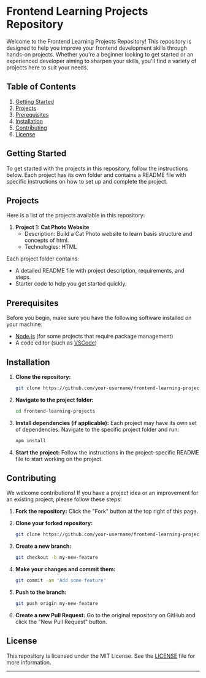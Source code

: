 # Frontend Learning Projects Repository

Welcome to the Frontend Learning Projects Repository! This repository is designed to help you improve your frontend development skills through hands-on projects. Whether you're a beginner looking to get started or an experienced developer aiming to sharpen your skills, you'll find a variety of projects here to suit your needs.

## Table of Contents

1. [Getting Started](#getting-started)
2. [Projects](#projects)
3. [Prerequisites](#prerequisites)
4. [Installation](#installation)
5. [Contributing](#contributing)
6. [License](#license)

## Getting Started

To get started with the projects in this repository, follow the instructions below. Each project has its own folder and contains a README file with specific instructions on how to set up and complete the project.

## Projects

Here is a list of the projects available in this repository:

1. **Project 1: Cat Photo Website**
    - Description: Build a Cat Photo website to learn basis structure and concepts of html.
    - Technologies: HTML



Each project folder contains:
- A detailed README file with project description, requirements, and steps.
- Starter code to help you get started quickly.

## Prerequisites

Before you begin, make sure you have the following software installed on your machine:

- [Node.js](https://nodejs.org/) (for some projects that require package management)
- A code editor (such as [VSCode](https://code.visualstudio.com/))

## Installation

1. **Clone the repository:**
   ```bash
   git clone https://github.com/your-username/frontend-learning-projects.git
   ```

2. **Navigate to the project folder:**
   ```bash
   cd frontend-learning-projects
   ```

3. **Install dependencies (if applicable):**
   Each project may have its own set of dependencies. Navigate to the specific project folder and run:
   ```bash
   npm install
   ```

4. **Start the project:**
   Follow the instructions in the project-specific README file to start working on the project.

## Contributing

We welcome contributions! If you have a project idea or an improvement for an existing project, please follow these steps:

1. **Fork the repository:**
   Click the "Fork" button at the top right of this page.

2. **Clone your forked repository:**
   ```bash
   git clone https://github.com/your-username/frontend-learning-projects.git
   ```

3. **Create a new branch:**
   ```bash
   git checkout -b my-new-feature
   ```

4. **Make your changes and commit them:**
   ```bash
   git commit -am 'Add some feature'
   ```

5. **Push to the branch:**
   ```bash
   git push origin my-new-feature
   ```

6. **Create a new Pull Request:**
   Go to the original repository on GitHub and click the "New Pull Request" button.

## License

This repository is licensed under the MIT License. See the [LICENSE](LICENSE) file for more information.

---
